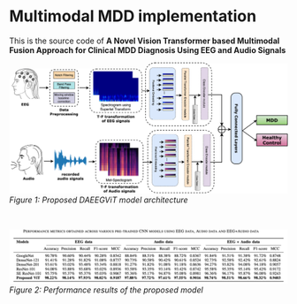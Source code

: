 # Multimodal MDD implementation

This is the source code of **A Novel Vision Transformer based Multimodal Fusion Approach for Clinical MDD Diagnosis Using EEG and Audio Signals**

![main-model](diagram/methodology.png "Proposed model")  
*Figure 1: Proposed DAEEGViT model architecture*

<br>

![results](diagram/performance.png "Proposed results")  
*Figure 2: Performance results of the proposed model*

